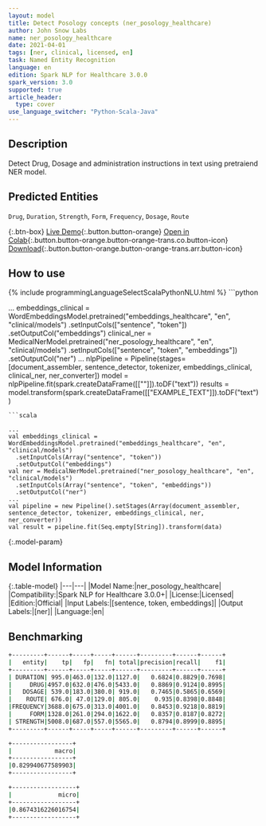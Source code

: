 ```yaml
---
layout: model
title: Detect Posology concepts (ner_posology_healthcare)
author: John Snow Labs
name: ner_posology_healthcare
date: 2021-04-01
tags: [ner, clinical, licensed, en]
task: Named Entity Recognition
language: en
edition: Spark NLP for Healthcare 3.0.0
spark_version: 3.0
supported: true
article_header:
  type: cover
use_language_switcher: "Python-Scala-Java"
---
```


## Description

Detect Drug, Dosage and administration instructions in text using pretraiend NER model.

## Predicted Entities

`Drug`, `Duration`, `Strength`, `Form`, `Frequency`, `Dosage`, `Route`

{:.btn-box}
[Live Demo](https://demo.johnsnowlabs.com/healthcare/NER_POSOLOGY/){:.button.button-orange}
[Open in Colab](https://colab.research.google.com/github/JohnSnowLabs/spark-nlp-workshop/blob/master/tutorials/Certification_Trainings/Healthcare/1.Clinical_Named_Entity_Recognition_Model.ipynb){:.button.button-orange.button-orange-trans.co.button-icon}
[Download](https://s3.amazonaws.com/auxdata.johnsnowlabs.com/clinical/models/ner_posology_healthcare_en_3.0.0_3.0_1617260847574.zip){:.button.button-orange.button-orange-trans.arr.button-icon}

## How to use



<div class="tabs-box" markdown="1">
{% include programmingLanguageSelectScalaPythonNLU.html %}
```python

...
embeddings_clinical = WordEmbeddingsModel.pretrained("embeddings_healthcare", "en", "clinical/models")  .setInputCols(["sentence", "token"])  .setOutputCol("embeddings")
clinical_ner = MedicalNerModel.pretrained("ner_posology_healthcare", "en", "clinical/models")   .setInputCols(["sentence", "token", "embeddings"])   .setOutputCol("ner")
...
nlpPipeline = Pipeline(stages=[document_assembler, sentence_detector, tokenizer, embeddings_clinical, clinical_ner, ner_converter])
model = nlpPipeline.fit(spark.createDataFrame([[""]]).toDF("text"))
results = model.transform(spark.createDataFrame([["EXAMPLE_TEXT"]]).toDF("text"))
```
```scala

...
val embeddings_clinical = WordEmbeddingsModel.pretrained("embeddings_healthcare", "en", "clinical/models")
  .setInputCols(Array("sentence", "token"))
  .setOutputCol("embeddings")
val ner = MedicalNerModel.pretrained("ner_posology_healthcare", "en", "clinical/models")
  .setInputCols(Array("sentence", "token", "embeddings"))
  .setOutputCol("ner")
...
val pipeline = new Pipeline().setStages(Array(document_assembler, sentence_detector, tokenizer, embeddings_clinical, ner, ner_converter))
val result = pipeline.fit(Seq.empty[String]).transform(data)
```
</div>

{:.model-param}
## Model Information

{:.table-model}
|---|---|
|Model Name:|ner_posology_healthcare|
|Compatibility:|Spark NLP for Healthcare 3.0.0+|
|License:|Licensed|
|Edition:|Official|
|Input Labels:|[sentence, token, embeddings]|
|Output Labels:|[ner]|
|Language:|en|


## Benchmarking
```bash
+---------+------+-----+-----+------+---------+------+------+
|   entity|    tp|   fp|   fn| total|precision|recall|    f1|
+---------+------+-----+-----+------+---------+------+------+
| DURATION| 995.0|463.0|132.0|1127.0|   0.6824|0.8829|0.7698|
|     DRUG|4957.0|632.0|476.0|5433.0|   0.8869|0.9124|0.8995|
|   DOSAGE| 539.0|183.0|380.0| 919.0|   0.7465|0.5865|0.6569|
|    ROUTE| 676.0| 47.0|129.0| 805.0|    0.935|0.8398|0.8848|
|FREQUENCY|3688.0|675.0|313.0|4001.0|   0.8453|0.9218|0.8819|
|     FORM|1328.0|261.0|294.0|1622.0|   0.8357|0.8187|0.8272|
| STRENGTH|5008.0|687.0|557.0|5565.0|   0.8794|0.8999|0.8895|
+---------+------+-----+-----+------+---------+------+------+

+-----------------+
|            macro|
+-----------------+
|0.829940677589903|
+-----------------+

+------------------+
|             micro|
+------------------+
|0.8674316226016754|
+------------------+
```
